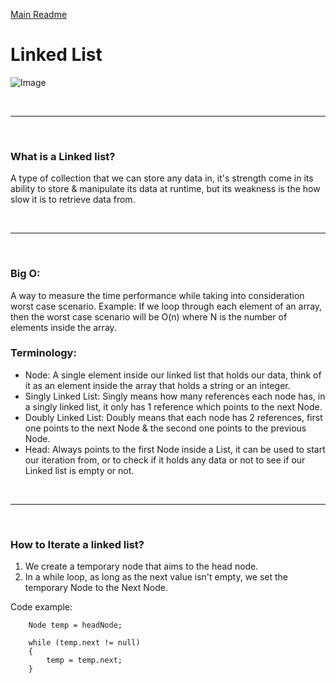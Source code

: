[Main Readme](https://github.com/shadilios/reading-notes/blob/main/README.md)

# Linked List

![Image](https://www.alphacodingskills.com/imgfiles/linked-list.PNG)

<br><hr><br>

### What is a Linked list?
A type of collection that we can store any data in, it's strength come in its ability to store & manipulate its data at runtime, but its weakness is the how slow it is to retrieve data from.


<br><hr><br>

### Big O:

A way to measure the time performance while taking into consideration worst case scenario.
Example: If we loop through each element of an array, then the worst case scenario will be O(n) where N is the number of elements inside the array.



### Terminology:

* Node: A single element inside our linked list that holds our data, think of it as an element inside the array that holds a string or an integer.
* Singly Linked List: Singly means how many references each node has, in a singly linked list, it only has 1 reference which points to the next Node.
* Doubly Linked List: Doubly means that each node has 2 references, first one points to the next Node & the second one points to the previous Node.
* Head: Always points to the first Node inside a List, it can be used to start our iteration from, or to check if it holds any data or not to see if our Linked list is empty or not.


<br><hr><br>


### How to Iterate a linked list?

1. We create a temporary node that aims to the head node.
2. In a while loop, as long as the next value isn't empty, we set the temporary Node to the Next Node.

Code example:
```
    Node temp = headNode;

    while (temp.next != null)
    {
        temp = temp.next;
    }

```





